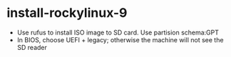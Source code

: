 # install-rockylinux-9

- Use rufus to install ISO image to SD card. Use partision schema:GPT
- In BIOS, choose UEFI + legacy; otherwise the machine will not see the SD reader
